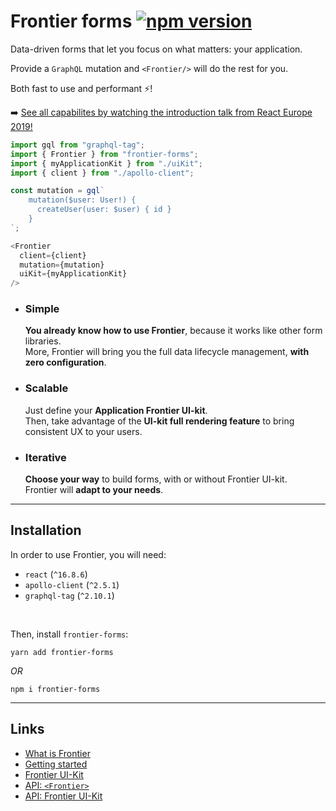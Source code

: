 # Frontier forms [![npm version](https://badge.fury.io/js/frontier-forms.svg)](https://badge.fury.io/js/frontier-forms)

Data-driven forms that let you focus on what matters: your application.

Provide a `GraphQL` mutation and `<Frontier/>` will do the rest for you.

Both fast to use and performant ⚡!

➡️ [See all capabilites by watching the introduction talk from React Europe 2019!](https://www.youtube.com/watch?v=Ovg9CYwWFBM&list=PLCC436JpVnK3H8Gm28TuFn2wjL9sj_q_Y&index=5&t=0s)

```js
import gql from "graphql-tag";
import { Frontier } from "frontier-forms";
import { myApplicationKit } from "./uiKit";
import { client } from "./apollo-client";

const mutation = gql`
    mutation($user: User!) {
      createUser(user: $user) { id }
    }
`;

<Frontier
  client={client}
  mutation={mutation}
  uiKit={myApplicationKit}
/>
```



<ul>
  <li>
    <h3>
      Simple
    </h3>
    <p>
      <strong>You already know how to use Frontier</strong>, because it works like other form libraries. <br/>
      More, Frontier will bring you the full data lifecycle management, <strong>with zero configuration</strong>.
    </p>
  </li>

  <li>
    <h3>
      Scalable
    </h3>
    <p>
      Just define your <strong>Application Frontier UI-kit</strong>. <br/>
      Then, take advantage of the <strong>UI-kit full rendering feature</strong> to bring consistent UX to your users.
    </p>
  </li>

  <li>
    <h3>
      Iterative
    </h3>
    <p>
      <strong>Choose your way</strong> to build forms, with or without Frontier UI-kit. <br/>
      Frontier will <strong>adapt to your needs</strong>.
    </p>
  </li>
</ul>

-------------------------

## Installation

In order to use Frontier, you will need:

- `react` (`^16.8.6`)
- `apollo-client` (`^2.5.1`)
- `graphql-tag` (`^2.10.1`)

<br />

Then, install `frontier-forms`:

```
yarn add frontier-forms
```

*OR*

```
npm i frontier-forms
```


--------------------------

## Links

- [What is Frontier](https://frontier-forms.dev/what-is-frontier)
- [Getting started](https://frontier-forms.dev/getting-started)
- [Frontier UI-Kit](https://frontier-forms.dev/frontier-ui-kit)
- [API: `<Frontier>`](https://frontier-forms.dev/api/frontier-component)
- [API: Frontier UI-Kit](https://frontier-forms.dev/api/frontier-ui-kit)

